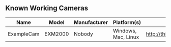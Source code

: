## Known Working Cameras

| Name | Model | Manufacturer | Platform(s) | URL |
| ---- | ----- | ------------- | ----------- | --- |
| ExampleCam | EXM2000 | Nobody | Windows, Mac, Linux | http://this.is.an.example/cheapcam.html |